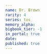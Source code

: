 ```yaml
---
name: Dr. Brown
rarity: 4
series: tos
memory_alpha:
bigbook_tier: -1
in_portal: true
date:
published: true
---
```



